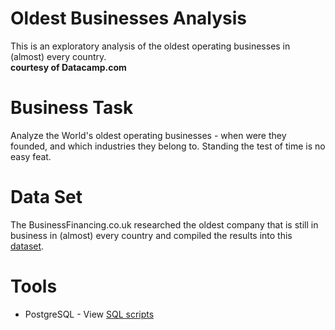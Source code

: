 # Oldest Businesses Analysis
This is an exploratory analysis of the oldest operating businesses in (almost) every country.
**<br>courtesy of Datacamp.com</br>**

# Business Task 
Analyze the World's oldest operating businesses - when were they founded, and which industries they belong to. Standing the test of time is no easy feat.  

# Data Set
The BusinessFinancing.co.uk researched the oldest company that is still in business in (almost) every country and compiled the results into this [dataset](https://businessfinancing.co.uk/the-oldest-company-in-almost-every-country/).

# Tools
- PostgreSQL - View [SQL scripts](https://github.com/aolivacce/Oldest-Businesses-Analysis/blob/main/SQLquery.sql)

